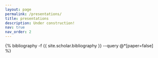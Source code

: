 ```yaml
---
layout: page
permalink: /presentations/
title: presentations
description: Under construction!
nav: true
nav_order: 2
---
```

<!-- _pages/presentations.md -->
<div class="publications">

{% bibliography -f {{ site.scholar.bibliography }} --query @*[paper=false] %}

</div>

